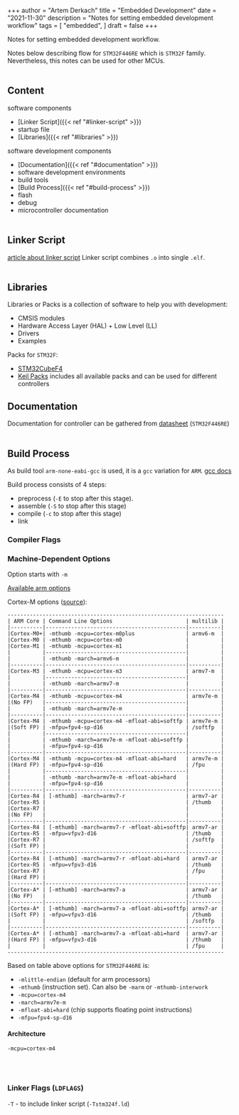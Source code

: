 +++
author = "Artem Derkach"
title = "Embedded Development"
date = "2021-11-30"
description = "Notes for setting embedded development workflow"
tags = [
    "embedded",
]
draft = false
+++

Notes for setting embedded development workflow. 
<!--more-->

Notes below describing flow for `STM32F446RE` which is `STM32F` family. 
Nevertheless, this notes can be used for other MCUs.
<br><br>


## Content
software components
- [Linker Script]({{< ref "#linker-script" >}})
- startup file
- [Libraries]({{< ref "#libraries" >}})
  
software development components
- [Documentation]({{< ref "#documentation" >}})
- software development environments
- build tools
- [Build Process]({{< ref "#build-process" >}})
- flash
- debug
- microcontroller documentation
<br><br>

## Linker Script
[article about linker script](https://blog.thea.codes/the-most-thoroughly-commented-linker-script/)
Linker script combines `.o` into single `.elf`.
<br><br>


## Libraries
Libraries or Packs is a collection of software to help you with development:
- CMSIS modules
- Hardware Access Layer (HAL) + Low Level (LL)
- Drivers
- Examples

Packs for `STM32F`:
- [STM32CubeF4](https://github.com/STMicroelectronics/STM32CubeF4)
- [Keil Packs](https://www.keil.com/dd2/pack/) includes all available packs and can be used for different controllers

## Documentation
Documentation for controller can be gathered from [datasheet](https://www.st.com/en/microcontrollers-microprocessors/stm32f446re.html) (`STM32F446RE`)
<br><br>


## Build Process
As build tool `arm-none-eabi-gcc` is used, it is a `gcc` variation for `ARM`.
[gcc docs](https://gcc.gnu.org/onlinedocs/gcc-11.2.0/gcc/)

Build process consists of 4 steps:
- preprocess (`-E` to stop after this stage). 
- assemble (`-S` to stop after this stage)
- compile (`-c` to stop after this stage)
- link
### Compiler Flags
### Machine-Dependent Options
Option starts with `-m`

[Available arm options](https://gcc.gnu.org/onlinedocs/gcc-11.2.0/gcc/ARM-Options.html)

Cortex-M options ([source](https://launchpadlibrarian.net/177524521/readme.txt)):
```
--------------------------------------------------------------------
| ARM Core | Command Line Options                       | multilib |
|----------|--------------------------------------------|----------|
|Cortex-M0+| -mthumb -mcpu=cortex-m0plus                | armv6-m  |
|Cortex-M0 | -mthumb -mcpu=cortex-m0                    |          |
|Cortex-M1 | -mthumb -mcpu=cortex-m1                    |          |
|          |--------------------------------------------|          |
|          | -mthumb -march=armv6-m                     |          |
|----------|--------------------------------------------|----------|
|Cortex-M3 | -mthumb -mcpu=cortex-m3                    | armv7-m  |
|          |--------------------------------------------|          |
|          | -mthumb -march=armv7-m                     |          |
|----------|--------------------------------------------|----------|
|Cortex-M4 | -mthumb -mcpu=cortex-m4                    | armv7e-m |
|(No FP)   |--------------------------------------------|          |
|          | -mthumb -march=armv7e-m                    |          |
|----------|--------------------------------------------|----------|
|Cortex-M4 | -mthumb -mcpu=cortex-m4 -mfloat-abi=softfp | armv7e-m |
|(Soft FP) | -mfpu=fpv4-sp-d16                          | /softfp  |
|          |--------------------------------------------|          |
|          | -mthumb -march=armv7e-m -mfloat-abi=softfp |          |
|          | -mfpu=fpv4-sp-d16                          |          |
|----------|--------------------------------------------|----------|
|Cortex-M4 | -mthumb -mcpu=cortex-m4 -mfloat-abi=hard   | armv7e-m |
|(Hard FP) | -mfpu=fpv4-sp-d16                          | /fpu     |
|          |--------------------------------------------|          |
|          | -mthumb -march=armv7e-m -mfloat-abi=hard   |          |
|          | -mfpu=fpv4-sp-d16                          |          |
|----------|--------------------------------------------|----------|
|Cortex-R4 | [-mthumb] -march=armv7-r                   | armv7-ar |
|Cortex-R5 |                                            | /thumb   |
|Cortex-R7 |                                            |          |
|(No FP)   |                                            |          |
|----------|--------------------------------------------|----------|
|Cortex-R4 | [-mthumb] -march=armv7-r -mfloat-abi=softfp| armv7-ar |
|Cortex-R5 | -mfpu=vfpv3-d16                            | /thumb   |
|Cortex-R7 |                                            | /softfp  |
|(Soft FP) |                                            |          |
|----------|--------------------------------------------|----------|
|Cortex-R4 | [-mthumb] -march=armv7-r -mfloat-abi=hard  | armv7-ar |
|Cortex-R5 | -mfpu=vfpv3-d16                            | /thumb   |
|Cortex-R7 |                                            | /fpu     |
|(Hard FP) |                                            |          |
|----------|--------------------------------------------|----------|
|Cortex-A* | [-mthumb] -march=armv7-a                   | armv7-ar |
|(No FP)   |                                            | /thumb   |
|----------|--------------------------------------------|----------|
|Cortex-A* | [-mthumb] -march=armv7-a -mfloat-abi=softfp| armv7-ar |
|(Soft FP) | -mfpu=vfpv3-d16                            | /thumb   |
|          |                                            | /softfp  |
|----------|--------------------------------------------|----------|
|Cortex-A* | [-mthumb] -march=armv7-a -mfloat-abi=hard  | armv7-ar |
|(Hard FP) | -mfpu=vfpv3-d16                            | /thumb   |
|          |                                            | /fpu     |
--------------------------------------------------------------------
```

Based on table above options for `STM32F446RE` is:
- `-mlittle-endian` (default for arm processors)
- `-mthumb` (instruction set). Can also be `-marm` or `-mthumb-interwork`
- `-mcpu=cortex-m4`
- `-march=armv7e-m`
- `-mfloat-abi=hard` (chip supports floating point instructions)
- `-mfpu=fpv4-sp-d16`

#### Architecture
`-mcpu=cortex-m4`

<br><br>


### Linker Flags (`LDFLAGS`)
`-T` - to include linker script (`-Tstm324f.ld`)
<br><br>

